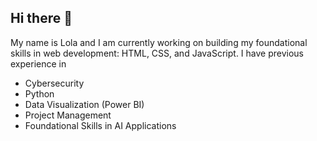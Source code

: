 ## Hi there 👋

My name is Lola and I am currently working on building my foundational skills in web development: HTML, CSS, and JavaScript. I have previous experience in 
<ul>
<li>
  Cybersecurity 
</li>
<li>
  Python 
</li>
<li>
Data Visualization (Power BI)
</li>
<li>
  Project Management
</li>
<li>
  Foundational Skills in AI Applications
</li>
</ul>




<!--
**GoldenSphinx/GoldenSphinx** is a ✨ _special_ ✨ repository because its `README.md` (this file) appears on your GitHub profile.

Here are some ideas to get you started:

- 🔭 I’m currently working on ...
- 🌱 I’m currently learning ...
- 👯 I’m looking to collaborate on ...
- 🤔 I’m looking for help with ...
- 💬 Ask me about ...
- 📫 How to reach me: ...
- 😄 Pronouns: ...
- ⚡ Fun fact: ...
-->
